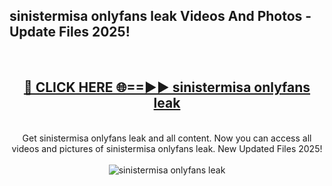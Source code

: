 <h2>sinistermisa onlyfans leak Videos And Photos - Update Files 2025!</h2>
<br>
<div align="center">
<h2><a href="https://linkcuts.com/hfmhzwbr" rel="nofollow">🔴 CLICK HERE 🌐==►► sinistermisa onlyfans leak</a></h2>
<br>
Get sinistermisa onlyfans leak and all content. Now you can access all videos and pictures of sinistermisa onlyfans leak. New Updated Files 2025!
<br>
<br>
<a href="https://linkcuts.com/hfmhzwbr" rel="nofollow" data-target="animated-image.originalLink"><img src="https://i.ibb.co.com/WyWwxjT/player-gif2.gif" alt="sinistermisa onlyfans leak" style="max-width: 100%; display: inline-block;" data-target="animated-image.originalImage"></a>
</div>
<br>